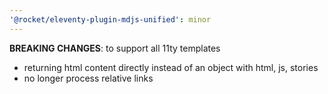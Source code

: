 ```yaml
---
'@rocket/eleventy-plugin-mdjs-unified': minor
---
```


**BREAKING CHANGES**: to support all 11ty templates

- returning html content directly instead of an object with html, js, stories
- no longer process relative links
